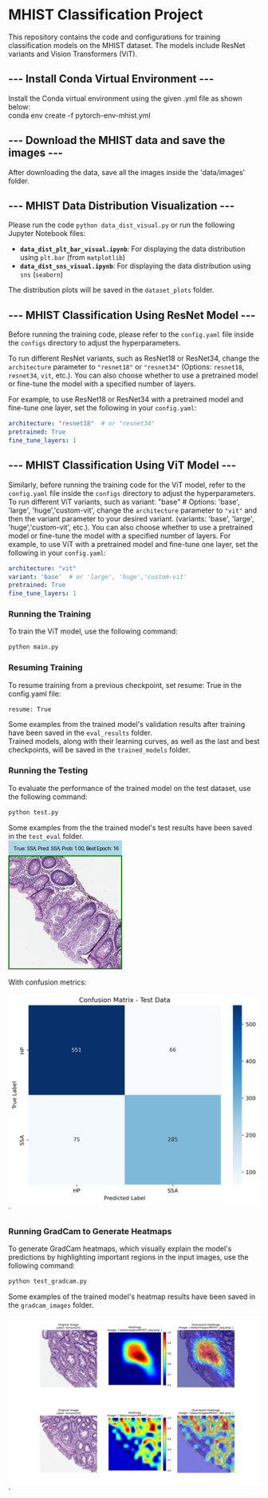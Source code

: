 # MHIST Classification Project

This repository contains the code and configurations for training classification models on the MHIST dataset. The models include ResNet variants and Vision Transformers (ViT).

## --- Install Conda Virtual Environment ---
Install the Conda virtual environment using the given .yml file as shown below: \
conda env create -f pytorch-env-mhist.yml

## --- Download the MHIST data and save the images ---
After downloading the data, save all the images inside the 'data/images' folder.


## --- MHIST Data Distribution Visualization ---

Please run the code `python data_dist_visual.py` or run the following Jupyter Notebook files:  
- **`data_dist_plt_bar_visual.ipynb`**: For displaying the data distribution using `plt.bar` (from `matplotlib`)  
- **`data_dist_sns_visual.ipynb`**: For displaying the data distribution using `sns` (`seaborn`)

The distribution plots will be saved in the `dataset_plots` folder.



## --- MHIST Classification Using ResNet Model ---

Before running the training code, please refer to the `config.yaml` file inside the `configs` directory to adjust the hyperparameters.

To run different ResNet variants, such as ResNet18 or ResNet34, change the `architecture` parameter to `"resnet18"` or `"resnet34"` (Options: `resnet18`, `resnet34`, `vit`, etc.). You can also choose whether to use a pretrained model or fine-tune the model with a specified number of layers.

For example, to use ResNet18 or ResNet34 with a pretrained model and fine-tune one layer, set the following in your `config.yaml`:

```yaml
architecture: "resnet18"  # or "resnet34"
pretrained: True
fine_tune_layers: 1
```

## --- MHIST Classification Using ViT Model ---

Similarly, before running the training code for the ViT model, refer to the `config.yaml` file inside the `configs` directory to adjust the hyperparameters. To run different ViT variants, such as variant: "base"  # Options: 'base', 'large', 'huge','custom-vit', change the `architecture` parameter to `"vit"` and then the variant parameter to your desired variant. (variants: 'base', 'large', 'huge','custom-vit', etc.). You can also choose whether to use a pretrained model or fine-tune the model with a specified number of layers. For example, to use ViT with a pretrained model and fine-tune one layer, set the following in your `config.yaml`:

```yaml
architecture: "vit"
variant: 'base'  # or 'large', 'huge','custom-vit'
pretrained: True
fine_tune_layers: 1
```
### Running the Training

To train the ViT model, use the following command:

```bash
python main.py
```

### Resuming Training

To resume training from a previous checkpoint, set resume: True in the config.yaml file:

```bash
resume: True
```
Some examples from the trained model's validation results after training have been saved in the `eval_results` folder. \
Trained models, along with their learning curves, as well as the last and best checkpoints, will be saved in the `trained_models` folder.


### Running the Testing

To evaluate the performance of the trained model on the test dataset, use the following command:

```bash
python test.py
```
Some examples from the the trained model's test results have been saved in the `test_eval` folder.   
![Test Result from ResNet18 Model](test_eval/resnet18-pre-trained-5layers-aug-oversample/test_examples/epoch_16/best_example_4_MHIST_bin.png.png)

With confusion metrics:

![metrics image](test_eval/resnet18-pre-trained-5layers-aug-oversample/test_metrics/epoch_16/test_confusion_matrix.png)`

### Running GradCam to Generate Heatmaps
To generate GradCam heatmaps, which visually explain the model's predictions by highlighting important regions in the input images, use the following command:

```bash
python test_gradcam.py
```
Some examples of the trained model's heatmap results have been saved in the `gradcam_images` folder.

![HeatMap from the ResNet18 Trained mode](/gradcam_images/resnet18-pre-trained-5layers-aug-oversample/MHIST_aay.png_gradcam.png)
![HeatMap from the ViT-Base Trained mode](gradcam_images/vit-pre-trained-3layers-aug-oversample/MHIST_abx.png_gradcam.png)`
